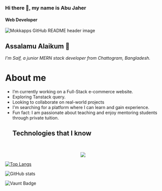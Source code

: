 ### Hi there 👋, my name is Abu Jaher
#### Web Developer

<img src="https://github.com/Mokkapps/mokkapps/blob/master/header.png" alt="Mokkapps GitHub README header image">


## Assalamu Alaikum 👋
*I'm Saif, a junior MERN stack developer from  Chattogram, Bangladesh.*

# About me
- I’m currently working on a Full-Stack e-commerce website.
- Exploring Tanstack query.
- Looking to collaborate on real-world projects
- I'm searching for a platform where I can learn and gain experience.
- Fun fact: I am passionate about teaching and enjoy mentoring students through private tuition.
  ## Technologies that I know
</br>
<p align="center">
  <a href="https://skillicons.dev">
    <img src="https://skillicons.dev/icons?i=html,css,tailwind,js,firebase,git,vercel,netlify,vite,mongodb,expressjs,react,nodejs" />
  </a>

[![Top Langs](https://github-readme-stats.vercel.app/api/top-langs/?username=abujaher5)](https://github.com/anuraghazra/github-readme-stats)

![GitHub stats](https://github-readme-stats.vercel.app/api?username=abujaher5&show_icons=true)  

![Vaunt Badge](https://api.vaunt.dev/v1/github/entities/abujaher5/contributions?format=svg&private=false)  

